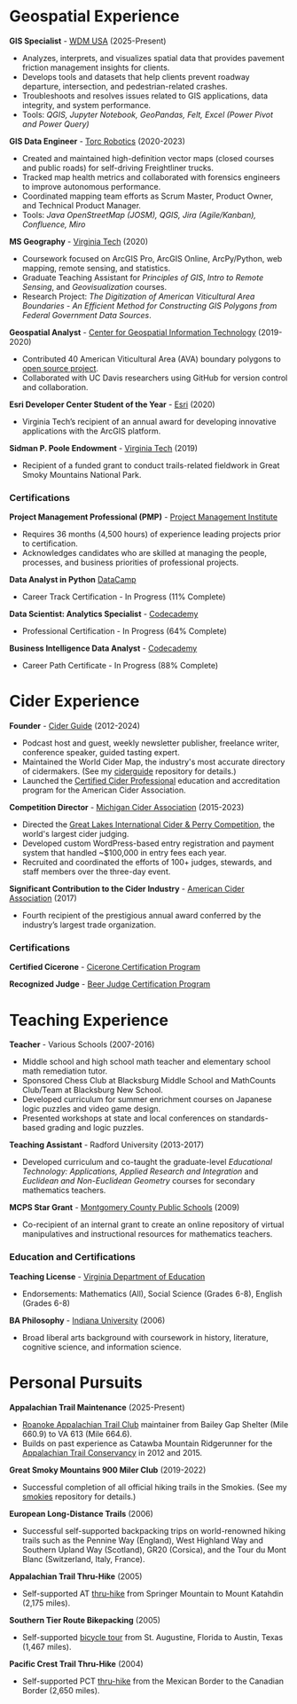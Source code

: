 # Geospatial Experience

**GIS Specialist** - [WDM USA](https://www.wdm-int.com/) (2025-Present)
- Analyzes, interprets, and visualizes spatial data that provides pavement friction management insights for clients.
- Develops tools and datasets that help clients prevent roadway departure, intersection, and pedestrian-related crashes.
- Troubleshoots and resolves issues related to GIS applications, data integrity, and system performance.
- Tools: _QGIS, Jupyter Notebook, GeoPandas, Felt, Excel (Power Pivot and Power Query)_

**GIS Data Engineer** - [Torc Robotics](https://torc.ai/) (2020-2023)
- Created and maintained high-definition vector maps (closed courses and public roads) for self-driving Freightliner trucks.
- Tracked map health metrics and collaborated with forensics engineers to improve autonomous performance.
- Coordinated mapping team efforts as Scrum Master, Product Owner, and Technical Product Manager.
- Tools: _Java OpenStreetMap (JOSM), QGIS, Jira (Agile/Kanban), Confluence, Miro_

**MS Geography** - [Virginia Tech](https://geography.vt.edu/) (2020)
- Coursework focused on ArcGIS Pro, ArcGIS Online, ArcPy/Python, web mapping, remote sensing, and statistics.
- Graduate Teaching Assistant for _Principles of GIS_, _Intro to Remote Sensing_, and _Geovisualization_ courses.
- Research Project: _The Digitization of American Viticultural Area Boundaries - An Efficient Method for Constructing GIS Polygons from Federal Government Data Sources_.

**Geospatial Analyst** - [Center for Geospatial Information Technology](https://www.cgit.vt.edu/) (2019-2020)
- Contributed 40 American Viticultural Area (AVA) boundary polygons to [open source project](https://github.com/UCDavisLibrary/ava).
- Collaborated with UC Davis researchers using GitHub for version control and collaboration.

**Esri Developer Center Student of the Year** - [Esri](https://storymaps.arcgis.com/stories/62d7f7cc84e34d43960c2f0cc82ea2db#ref-n-6CSIVs) (2020)
- Virginia Tech’s recipient of an annual award for developing innovative applications with the ArcGIS platform.

**Sidman P. Poole Endowment** - [Virginia Tech](https://geography.vt.edu/academics/research-funding.html) (2019)
- Recipient of a funded grant to conduct trails-related fieldwork in Great Smoky Mountains National Park.

### Certifications

**Project Management Professional (PMP)** - [Project Management Institute](https://www.pmi.org/certifications/project-management-pmp)
- Requires 36 months (4,500 hours) of experience leading projects prior to certification.
- Acknowledges candidates who are skilled at managing the people, processes, and business priorities of professional projects.

**Data Analyst in Python** [DataCamp](https://www.datacamp.com/tracks/data-analyst-with-python)
- Career Track Certification - In Progress (11% Complete)

**Data Scientist: Analytics Specialist** - [Codecademy](https://www.codecademy.com/learn/paths/data-analyst)
- Professional Certification - In Progress (64% Complete)

**Business Intelligence Data Analyst** - [Codecademy](https://www.codecademy.com/learn/paths/bi-data-analyst)
- Career Path Certificate - In Progress (88% Complete)

# Cider Experience

**Founder** - [Cider Guide](https://web.archive.org/web/20250503044112/https://ciderguide.com/about/) (2012-2024)
- Podcast host and guest, weekly newsletter publisher, freelance writer, conference speaker, guided tasting expert.
- Maintained the World Cider Map, the industry's most accurate directory of cidermakers. (See my [ciderguide](https://completingthemap.com/ciderguide/) repository for details.)
- Launched the [Certified Cider Professional](https://ciderassociation.org/certification/) education and accreditation program for the American Cider Association.

**Competition Director** - [Michigan Cider Association](https://michiganciders.com/) (2015-2023)
- Directed the [Great Lakes International Cider & Perry Competition](https://michiganciders.com/glintcap/), the world's largest cider judging.
- Developed custom WordPress-based entry registration and payment system that handled ~$100,000 in entry fees each year.
- Recruited and coordinated the efforts of 100+ judges, stewards, and staff members over the three-day event.

**Significant Contribution to the Cider Industry** - [American Cider Association](https://ciderassociation.org/) (2017)
- Fourth recipient of the prestigious annual award conferred by the industry’s largest trade organization.

### Certifications

**Certified Cicerone** - [Cicerone Certification Program](https://www.cicerone.org/)

**Recognized Judge** - [Beer Judge Certification Program](https://www.bjcp.org/)

# Teaching Experience

**Teacher** - Various Schools (2007-2016)
- Middle school and high school math teacher and elementary school math remediation tutor.
- Sponsored Chess Club at Blacksburg Middle School and MathCounts Club/Team at Blacksburg New School.
- Developed curriculum for summer enrichment courses on Japanese logic puzzles and video game design.
- Presented workshops at state and local conferences on standards-based grading and logic puzzles.

**Teaching Assistant** - Radford University (2013-2017)
- Developed curriculum and co-taught the graduate-level _Educational Technology: Applications, Applied Research and Integration_ and _Euclidean and Non-Euclidean Geometry_ courses for secondary mathematics teachers.

**MCPS Star Grant** - [Montgomery County Public Schools](https://www.mcps.org/) (2009)
- Co-recipient of an internal grant to create an online repository of virtual manipulatives and instructional resources for mathematics teachers.

### Education and Certifications

**Teaching License** - [Virginia Department of Education](https://vadoe.mylicense.com/verification/)
- Endorsements: Mathematics (All), Social Science (Grades 6-8), English (Grades 6-8)

**BA Philosophy** - [Indiana University](https://bloomington.iu.edu/) (2006)
- Broad liberal arts background with coursework in history, literature, cognitive science, and information science.

# Personal Pursuits

**Appalachian Trail Maintenance** (2025-Present)
- [Roanoke Appalachian Trail Club](https://www.ratc.org/) maintainer from Bailey Gap Shelter (Mile 660.9) to VA 613 (Mile 664.6).
- Builds on past experience as Catawba Mountain Ridgerunner for the [Appalachian Trail Conservancy](https://appalachiantrail.org/our-work/conservation/education-and-outreach/about-the-appalachian-trail-ridgerunner-program/) in 2012 and 2015.

**Great Smoky Mountains 900 Miler Club** (2019-2022)
- Successful completion of all official hiking trails in the Smokies. (See my [smokies](https://completingthemap.com/smokies/) repository for details.)

**European Long-Distance Trails** (2006)
- Successful self-supported backpacking trips on world-renowned hiking trails such as the Pennine Way (England), West Highland Way and Southern Upland Way (Scotland), GR20 (Corsica), and the Tour du Mont Blanc (Switzerland, Italy, France).

**Appalachian Trail Thru-Hike** (2005)
- Self-supported AT [thru-hike](https://www.trailjournals.com/journal/3073) from Springer Mountain to Mount Katahdin (2,175 miles).

**Southern Tier Route Bikepacking** (2005)
- Self-supported [bicycle tour](https://www.crazyguyonabike.com/doc/825) from St. Augustine, Florida to Austin, Texas (1,467 miles).

**Pacific Crest Trail Thru-Hike** (2004)
- Self-supported PCT [thru-hike](https://www.trailjournals.com/journal/2634) from the Mexican Border to the Canadian Border (2,650 miles).
